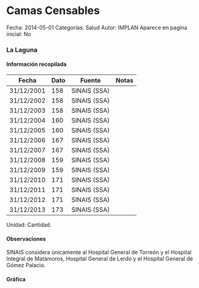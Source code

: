 Camas Censables
=====

Fecha: 2014-05-01
Categorías: Salud
Autor: IMPLAN
Aparece en pagina inicial: No

### La Laguna

<!-- break -->

#### Información recopilada

<table class="table table-hover table-bordered matriz">
  <thead>
    <tr><th>Fecha</th><th>Dato</th><th>Fuente</th><th>Notas</th></tr>
  </thead>
  <tbody>
    <tr><td class="centrado">31/12/2001</td><td class="derecha">158</td><td>SINAIS (SSA)</td><td></td></tr>
    <tr><td class="centrado">31/12/2002</td><td class="derecha">158</td><td>SINAIS (SSA)</td><td></td></tr>
    <tr><td class="centrado">31/12/2003</td><td class="derecha">158</td><td>SINAIS (SSA)</td><td></td></tr>
    <tr><td class="centrado">31/12/2004</td><td class="derecha">160</td><td>SINAIS (SSA)</td><td></td></tr>
    <tr><td class="centrado">31/12/2005</td><td class="derecha">160</td><td>SINAIS (SSA)</td><td></td></tr>
    <tr><td class="centrado">31/12/2006</td><td class="derecha">167</td><td>SINAIS (SSA)</td><td></td></tr>
    <tr><td class="centrado">31/12/2007</td><td class="derecha">167</td><td>SINAIS (SSA)</td><td></td></tr>
    <tr><td class="centrado">31/12/2008</td><td class="derecha">159</td><td>SINAIS (SSA)</td><td></td></tr>
    <tr><td class="centrado">31/12/2009</td><td class="derecha">159</td><td>SINAIS (SSA)</td><td></td></tr>
    <tr><td class="centrado">31/12/2010</td><td class="derecha">171</td><td>SINAIS (SSA)</td><td></td></tr>
    <tr><td class="centrado">31/12/2011</td><td class="derecha">171</td><td>SINAIS (SSA)</td><td></td></tr>
    <tr><td class="centrado">31/12/2012</td><td class="derecha">171</td><td>SINAIS (SSA)</td><td></td></tr>
    <tr><td class="centrado">31/12/2013</td><td class="derecha">173</td><td>SINAIS (SSA)</td><td></td></tr>
  </tbody>
</table>

Unidad: Cantidad.

#### Observaciones

SINAIS considera únicamente al Hospital General de Torreón y el Hospital Integral de Matamoros, Hospital General de Lerdo y el Hospital General de Gómez Palacio.

#### Gráfica

<div id="Morrisfvbqkdtf" class="grafica"></div>
  <script>
  new Morris.Line({
    element: 'Morrisfvbqkdtf',
    data: [
      { fecha: '2001-12-31', dato: 158 },
      { fecha: '2002-12-31', dato: 158 },
      { fecha: '2003-12-31', dato: 158 },
      { fecha: '2004-12-31', dato: 160 },
      { fecha: '2005-12-31', dato: 160 },
      { fecha: '2006-12-31', dato: 167 },
      { fecha: '2007-12-31', dato: 167 },
      { fecha: '2008-12-31', dato: 159 },
      { fecha: '2009-12-31', dato: 159 },
      { fecha: '2010-12-31', dato: 171 },
      { fecha: '2011-12-31', dato: 171 },
      { fecha: '2012-12-31', dato: 171 },
      { fecha: '2013-12-31', dato: 173 }
    ],
    xkey: 'fecha',
    ykeys: ['dato'],
    labels: ['Dato'],
    lineColors: ['#FF5B02'],
    xLabelFormat: function(d) {
      return d.getDate()+'/'+(d.getMonth()+1)+'/'+d.getFullYear();
    },
    dateFormat: function (ts) {
      var d = new Date(ts);
      return d.getDate() + '/' + (d.getMonth() + 1) + '/' + d.getFullYear();
    }
  });
  </script>
